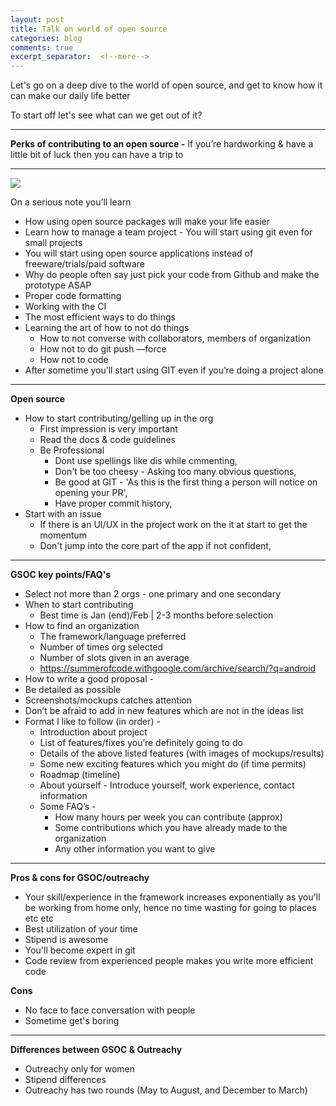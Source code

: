 ```yaml
---
layout: post
title: Talk on world of open source
categories: blog
comments: true
excerpt_separator:  <!--more-->
---
```

Let's go on a deep dive to the world of open source, and get to know how it can make our daily life better

<!--more-->

To start off let's see what can we get out of it?

----------

**Perks of contributing to an open source -** If you’re hardworking & have a little bit of luck then you can have a trip to

----------

![](https://d2mxuefqeaa7sj.cloudfront.net/s_E0867B5987A4A96EAC4DB170F5020C6446C71CF3AED59EA59D9587F92106797D_1505361344482_welcome-to-las-vegas-sign.jpg)


On a serious note you’ll learn


- How using open source packages will make your life easier
- Learn how to manage a team project - You will start using git even for small projects
- You will start using open source applications instead of freeware/trials/paid software
- Why do people often say just pick your code from Github and make the prototype ASAP
- Proper code formatting
- Working with the CI
- The most efficient ways to do things
- Learning the art of how to not do things
  - How to not converse with collaborators, members of organization  
  - How not to do git push —force
  - How not to code
- After sometime you’ll start using GIT even if you’re doing a project alone


----------

**Open source**

- How to start contributing/gelling up in the org
  - First impression is very important
  - Read the docs & code guidelines
  - Be Professional
    - Dont use spellings like dis while cmmenting,
    - Don't be too cheesy - Asking too many obvious questions,
    - Be good at GIT - 'As this is the first thing a person will notice on opening your PR',
    - Have proper commit history,
- Start with an issue
  - If there is an UI/UX in the project work on the it at start to get the momentum
  - Don't jump into the core part of the app if not confident,

----------

**GSOC key points/FAQ's**


- Select not more than 2 orgs - one primary and one secondary
- When to start contributing
  - Best time is Jan (end)/Feb | 2-3 months before selection
- How to find an organization
  - The framework/language preferred
  - Number of times org selected
  - Number of slots given in an average
  - https://summerofcode.withgoogle.com/archive/search/?q=android
-    How to write a good proposal -
  - Be detailed as possible
  - Screenshots/mockups catches attention
  - Don’t be afraid to add in new features which are not in the ideas list
  - Format I like to follow (in order) -
    - Introduction about project
    - List of features/fixes you’re definitely going to do
    - Details of the above listed features (with images of mockups/results)
    - Some new exciting features which you might do (if time permits)
    - Roadmap (timeline)
    - About yourself - Introduce yourself, work experience, contact information
    - Some FAQ’s -
      - How many hours per week you can contribute (approx)
      - Some contributions which you have already made to the organization
      - Any other information you want to give


----------

**Pros & cons for GSOC/outreachy**


- Your skill/experience in the framework increases exponentially as you'll be working from home only, hence no time wasting for going to places etc etc
- Best utilization of your time
- Stipend is awesome
- You'll become expert in git
- Code review from experienced people makes you write more efficient code

**Cons**


- No face to face conversation with people
- Sometime get's boring



----------

**Differences between GSOC & Outreachy**

- Outreachy only for women
- Stipend differences
- Outreachy has two rounds (May to August, and December to March)
